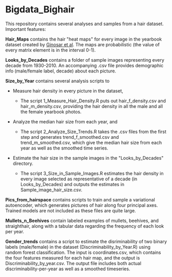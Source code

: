 # Bigdata_Bighair

This repository contains several analyses and samples from a hair dataset. Important features:

**Hair_Maps** contains the hair "heat maps" for every image in the yearbook dataset created by [Ginosar et al](https://people.eecs.berkeley.edu/~shiry/projects/yearbooks/yearbooks.html). The maps are probabilistic (the value of every matrix element is in the interval 0-1).

**Looks_by_Decades** contains a folder of sample images representing every decade from 1930-2010. An accompanying .csv file provides demographic info (male/female label, decade) about each picture.

**Size_by_Year** contains several analysis scripts to 
+ Measure hair density in every picture in the dataset, 
  - The script 1_Measure_Hair_Density.R puts out hair_f_density.csv and hair_m_density.csv, providing the hair density in all the male and all the female yearbook photos.
  
+ Analyze the median hair size from each year, and 
  - The script 2_Analyze_Size_Trends.R takes the .csv files from the first step and generates trend_f_smoothed.csv and trend_m_smoothed.csv, which give the median hair size from each year as well as the smoothed time series.
  
+ Estimate the hair size in the sample images in the "Looks_by_Decades" directory. 
  - The script 3_Size_in_Sample_Images.R estimates the hair density in every image selected as representative of a decade (in Looks_by_Decades) and outputs the estimates in Sample_image_hair_size.csv.
  
 **Pics_from_hairspace** contains scripts to train and sample a variational autoencoder, which generates pictures of hair along four principal axes. Trained models are not included as these files are quite large.
 
 **Mullets_n_Beehives** contain labeled examples of mullets, beehives, and straighthair, along with a tabular data regarding the frequency of each look per year. 
  
**Gender_trends** contains a script to estimate the disriminability of two binary labels (male/female) in the dataset (Discriminability_by_Year.R) using random forest classification. The input is coordinates.csv, which contains the four features measured for each hair map, and the output is Discriminability_by_year.csv. The output file includes both actual discriminability-per-year as well as a smoothed timeseries. 
